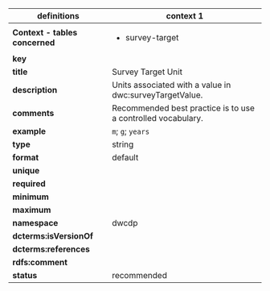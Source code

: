| definitions | context 1 |
|-|-|
| **Context - tables concerned** | <ul><li>survey-target</li></ul> |
| **key** |  |
| **title** | Survey Target Unit |
| **description** | Units associated with a value in dwc:surveyTargetValue. |
| **comments** | Recommended best practice is to use a controlled vocabulary. |
| **example** | `m`; `g`; `years` |
| **type** | string |
| **format** | default |
| **unique** |  |
| **required** |  |
| **minimum** |  |
| **maximum** |  |
| **namespace** | dwcdp |
| **dcterms:isVersionOf** |  |
| **dcterms:references** |  |
| **rdfs:comment** |  |
| **status** | recommended |
